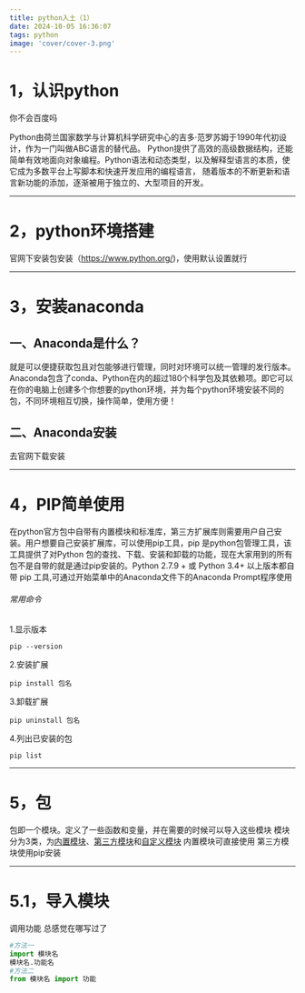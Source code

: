 ```yaml
---
title: python入土（1）
date: 2024-10-05 16:36:07
tags: python
image: 'cover/cover-3.png'
---
```


# 1，认识python

你不会百度吗

Python由荷兰国家数学与计算机科学研究中心的吉多·范罗苏姆于1990年代初设计，作为一门叫做ABC语言的替代品。 Python提供了高效的高级数据结构，还能简单有效地面向对象编程。Python语法和动态类型，以及解释型语言的本质，使它成为多数平台上写脚本和快速开发应用的编程语言， 随着版本的不断更新和语言新功能的添加，逐渐被用于独立的、大型项目的开发。 

------------------------------------------------

# 2，python环境搭建

官网下安装包安装（https://www.python.org/)，使用默认设置就行

---------------------------------------------------------------------

# 3，安装anaconda

## 一、Anaconda是什么？

就是可以便捷获取包且对包能够进行管理，同时对环境可以统一管理的发行版本。Anaconda包含了conda、Python在内的超过180个科学包及其依赖项。即它可以在你的电脑上创建多个你想要的python环境，并为每个python环境安装不同的包，不同环境相互切换，操作简单，使用方便！

## 二、Anaconda安装

去官网下载安装

---------------------------------------------------------------------

# 4，PIP简单使用

在python官方包中自带有内置模块和标准库，第三方扩展库则需要用户自己安装。用户想要自己安装扩展库，可以使用pip工具，pip 是python包管理工具，该工具提供了对Python 包的查找、下载、安装和卸载的功能，现在大家用到的所有包不是自带的就是通过pip安装的。Python 2.7.9 + 或 Python 3.4+ 以上版本都自带 pip 工具,可通过开始菜单中的Anaconda文件下的Anaconda Prompt程序使用

###### 常用命令

1.显示版本

```pip
pip --version
```

2.安装扩展

```pip
pip install 包名
```

3.卸载扩展

```
pip uninstall 包名
```

4.列出已安装的包

```
pip list
```

----------------------------------------------------------------

# 5，包

包即一个模块。定义了一些函数和变量，并在需要的时候可以导入这些模块
模块分为3类，为<u>内置模块</u>、<u>第三方模块</u>和<u>自定义模块</u>
内置模块可直接使用
第三方模块使用pip安装

-------------------------

# 5.1，导入模块

调用功能                                      总感觉在哪写过了

```python
#方法一
import 模块名
模块名.功能名
#方法二
from 模块名 import 功能
```

